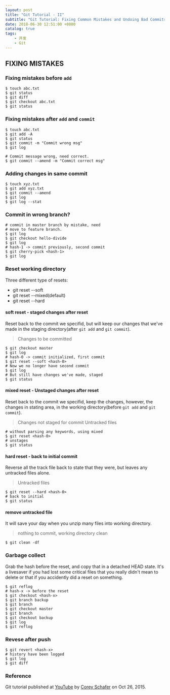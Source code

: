 ```yaml
---
layout: post
title: "Git Tutorial - II"
subtitle: "Git Tutorial: Fixing Common Mistakes and Undoing Bad Commits"
date: 2018-06-30 12:51:00 +0800
catalog: true
tags:
    - 开发
    - Git
---
```

## FIXING MISTAKES

### Fixing mistakes before `add`

```
$ touch abc.txt
$ git status
$ git diff
$ git checkout abc.txt
$ git status
```

### Fixing mistakes after `add` and `commit`

```
$ touch abc.txt
$ git add -A
$ git status
$ git commit -m "Commit wrong msg"
$ git log

# Commit message wrong, need correct.
$ git commit --amend -m "Commit correct msg"
```

### Adding changes in same commit

```
$ touch xyz.txt
$ git add xyz.txt
$ git commit --amend
$ git log
$ git log --stat
```

### Commit in wrong branch?

```
# commit in master branch by mistake, need 
# move to feature branch.
$ git log
$ git checkout hello-divide
$ git log
# hash-1 -> commit previously, second commit
$ git cherry-pick <hash-1>
$ git log
```

### Reset working directory
Three different type of resets:
- git reset --soft
- git reset --mixed(default)
- git reset --hard

#### soft reset - staged changes after reset
Reset back to the commit we specifid, but will keep our changes that we've made in the staging directory(after `git add` and `git commit`).
> Changes to be committed

```
$ git checkout master
$ git log
# hash-0 -> commit initialized, first commit
$ git reset --soft <hash-0>
# Now we no longer have second commit
$ git log
# But still have changes we've made, staged
$ git status
```

#### mixed reset - Unstaged changes after reset
Reset back to the commit we specifid, keep the changes, however, the changes in stating area, in the working directory(before `git add` and `git commit`).
> Changes not staged for commit
> Untracked files

```
# without parsing any keywords, using mixed
$ git reset <hash-0>
# unstages
$ git status
```

#### hard reset - back to initial commit
Reverse all the track file back to state that they were, but leaves any untracked files alone.
> Untracked files

```
$ git reset --hard <hash-0>
# back to initial
$ git status
```

#### remove untracked file
It will save your day when you unzip many files into working directory.
> nothing to commit, working directory clean

```
$ git clean -df
```

### Garbage collect
Grab the hash before the reset, and copy that in a detached HEAD state.
It's a livesaver if you had lost some critical files that you really didn't mean to delete or that if you accidently did a reset on something.

```
$ git reflog
# hash-x -> before the reset
$ git checkout <hash-x>
$ git branch backup
$ git branch
$ git checkout master
$ git branch
$ git checkout backup
$ git log
$ git reflog
```

### Revese after push

```
$ git revert <hash-x>
# history have been logged
$ git log
$ git diff 
```

### Reference
Git tutorial published at [YouTube][1] by [Corey Schafer][2] on Oct 26, 2015.

[1]: https://www.youtube.com/watch?v=FdZecVxzJbk "Git Tutorial: Fixing Common Mistakes and Undoing Bad Commits"

[2]: http://coreyms.com/ "Corey Schafer"